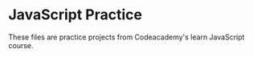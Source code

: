 # JavaScript Practice
These files are practice projects from Codeacademy's learn JavaScript course.
